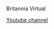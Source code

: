 Britannia Virtual

[Youtube channel]([https://www.genome.gov](https://www.youtube.com/channel/UCTc-P1rJztK5dM_4Aa3UZkQ))
